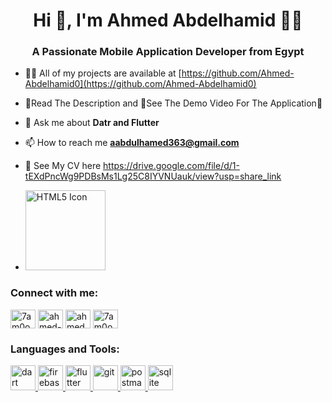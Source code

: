 <h1 align="center">Hi 👋, I'm Ahmed Abdelhamid 👨‍💻</h1>
<h3 align="center">A Passionate Mobile Application Developer from Egypt</h3>

- 👨‍💻 All of my projects are available at [https://github.com/Ahmed-Abdelhamid0](https://github.com/Ahmed-Abdelhamid0)

- 📃Read The Description and 🎥See The Demo Video For The Application📱

- 💬 Ask me about **Datr and Flutter**

- 📫 How to reach me **aabdulhamed363@gmail.com**

- 📄 See My CV here https://drive.google.com/file/d/1-tEXdPncWg9PDBsMs1Lg25C8IYVNUauk/view?usp=share_link

- <img src="ThisPC/Pictures/dev.png" alt="HTML5 Icon" style="width:128px;height:128px;">

<h3 align="left">Connect with me:</h3>
<p align="left">
<a href="https://twitter.com/7am0odx99" target="blank"><img align="center" src="https://raw.githubusercontent.com/rahuldkjain/github-profile-readme-generator/master/src/images/icons/Social/twitter.svg" alt="7am0odx99" height="30" width="40" /></a>
<a href="https://linkedin.com/in/ahmed-abdelhamid-05657625a" target="blank"><img align="center" src="https://raw.githubusercontent.com/rahuldkjain/github-profile-readme-generator/master/src/images/icons/Social/linked-in-alt.svg" alt="ahmed-abdelhamid-05657625a" height="30" width="40" /></a>
<a href="https://fb.com/ahmed.abdelhamid.5209" target="blank"><img align="center" src="https://raw.githubusercontent.com/rahuldkjain/github-profile-readme-generator/master/src/images/icons/Social/facebook.svg" alt="ahmed.abdelhamid.5209" height="30" width="40" /></a>
<a href="https://instagram.com/7am0odx99" target="blank"><img align="center" src="https://raw.githubusercontent.com/rahuldkjain/github-profile-readme-generator/master/src/images/icons/Social/instagram.svg" alt="7am0odx99" height="30" width="40" /></a>
</p>

<h3 align="left">Languages and Tools:</h3>
<p align="left"> <a href="https://dart.dev" target="_blank" rel="noreferrer"> <img src="https://www.vectorlogo.zone/logos/dartlang/dartlang-icon.svg" alt="dart" width="40" height="40"/> </a> <a href="https://firebase.google.com/" target="_blank" rel="noreferrer"> <img src="https://www.vectorlogo.zone/logos/firebase/firebase-icon.svg" alt="firebase" width="40" height="40"/> </a> <a href="https://flutter.dev" target="_blank" rel="noreferrer"> <img src="https://www.vectorlogo.zone/logos/flutterio/flutterio-icon.svg" alt="flutter" width="40" height="40"/> </a> <a href="https://git-scm.com/" target="_blank" rel="noreferrer"> <img src="https://www.vectorlogo.zone/logos/git-scm/git-scm-icon.svg" alt="git" width="40" height="40"/> </a> <a href="https://postman.com" target="_blank" rel="noreferrer"> <img src="https://www.vectorlogo.zone/logos/getpostman/getpostman-icon.svg" alt="postman" width="40" height="40"/> </a> <a href="https://www.sqlite.org/" target="_blank" rel="noreferrer"> <img src="https://www.vectorlogo.zone/logos/sqlite/sqlite-icon.svg" alt="sqlite" width="40" height="40"/> </a> </p>
